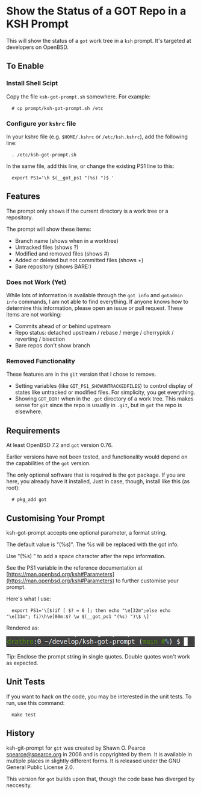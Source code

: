 # Show the Status of a GOT Repo in a KSH Prompt

This will show the status of a `got` work tree in a `ksh` prompt. It's targeted at developers on OpenBSD.

## To Enable

### Install Shell Scipt

Copy the file `ksh-got-prompt.sh` somewhere. For example:

~~~
  # cp prompt/ksh-got-prompt.sh /etc
~~~

### Configure yor `kshrc` file

In your kshrc file (e.g. `$HOME/.kshrc` or `/etc/ksh.kshrc`), add the following line:

~~~
  . /etc/ksh-got-prompt.sh
~~~

In the same file, add this line, or change the existing PS1 line to this:

~~~
  export PS1='\h $(__got_ps1 "(%s) ")$ '
~~~

## Features

The prompt only shows if the current directory is a work tree or a repository.

The prompt will show these items:

* Branch name (shows when in a worktree)
* Untracked files (shows ?)
* Modified and removed files (shows #)
* Added or deleted but not committed files (shows +)
* Bare repository (shows BARE:)

### Does not Work (Yet)

While lots of information is available through the `got info` and `gotadmin info` commands, I am not able to find everything. If anyone knows how to determine this information, please open an issue or pull request. These items are not working:

* Commits ahead of or behind upstream
* Repo status: detached upstream / rebase / merge / cherrypick / reverting / bisection
* Bare repos don't show branch

### Removed Functionality

These features are in the `git` version that I chose to remove.

* Setting variables (like `GIT_PS1_SHOWUNTRACKEDFILES`) to control display of states like untracked or modified files. For simplicity, you get everything.
* Showing `GOT_DIR!` when in the `.got` directory of a work tree. This makes sense for `git` since the repo is usually in `.git`, but in `got` the repo is elsewhere.

## Requirements

At least OpenBSD 7.2 and `got` version 0.76.

Earlier versions have not been tested, and functionality would depend on the capabilities of the `got` version.

The only optional software that is required is the `got` package. If you are here, you already have it installed, Just in case, though, install like this (as root):

~~~
  # pkg_add got
~~~

## Customising Your Prompt

ksh-got-prompt accepts one optional parameter, a format string.

The default value is "(%s)". The %s will be replaced with the got info.

Use "(%s) " to add a space character after the repo information.

See the PS1 variable in the reference documentation at [https://man.openbsd.org/ksh#Parameters](https://man.openbsd.org/ksh#Parameters) to further customise your prompt.

Here's what I use:

~~~
  export PS1='\[$(if [ $? = 0 ]; then echo "\e[32m";else echo "\e[31m"; fi)\h\e[00m:$? \w $(__got_ps1 "(%s) ")\$ \]'
~~~

Rendered as:

![Sample prompt](images/prompt-example.png)

Tip: Enclose the prompt string in single quotes. Double quotes won't work as expected.

## Unit Tests

If you want to hack on the code, you may be interested in the unit tests. To run, use this command:

~~~
  make test
~~~

## History

ksh-git-prompt for `git` was created by Shawn O. Pearce <spearce@spearce.org> in 2006 and is copyrighted by them. It is available in multiple places in slightly different forms. It is released under the GNU General Public License 2.0.

This version for `got` builds upon that, though the code base has diverged by neccesity.
